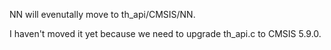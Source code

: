 NN will evenutally move to th_api/CMSIS/NN.

I haven't moved it yet because we need to upgrade th_api.c to CMSIS 5.9.0.


